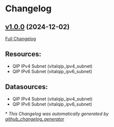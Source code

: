 # Changelog

## [v1.0.0](https://github.com/CygnaLabsCorp/terraform-provider-vitalqip/tree/v1.0.0) (2024-12-02)

[Full Changelog](https://github.com/CygnaLabsCorp/terraform-provider-vitalqip/compare/0bc11b5f248eae187ae2dfb22e88125f8ece32cc...v1.0.0)

## Resources:
-   QIP IPv4 Subnet (vitalqip_ipv4_subnet)
-   QIP IPv6 Subnet (vitalqip_ipv6_subnet)

## Datasources:
-   QIP IPv4 Subnet (vitalqip_ipv4_subnet)
-   QIP IPv6 Subnet (vitalqip_ipv6_subnet)

\* *This Changelog was automatically generated by [github_changelog_generator](https://github.com/github-changelog-generator/github-changelog-generator)*
